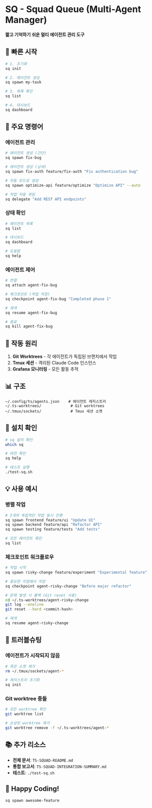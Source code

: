 # SQ - Squad Queue (Multi-Agent Manager)

**짧고 기억하기 쉬운 멀티 에이전트 관리 도구**

## 🚀 빠른 시작

```bash
# 1. 초기화
sq init

# 2. 에이전트 생성
sq spawn my-task

# 3. 목록 확인
sq list

# 4. 대시보드
sq dashboard
```

## 📖 주요 명령어

### 에이전트 관리

```bash
# 에이전트 생성 (간단)
sq spawn fix-bug

# 에이전트 생성 (상세)
sq spawn fix-auth feature/fix-auth "Fix authentication bug"

# 자동 모드로 생성
sq spawn optimize-api feature/optimize "Optimize API" --auto

# 작업 자동 위임
sq delegate "Add REST API endpoints"
```

### 상태 확인

```bash
# 에이전트 목록
sq list

# 대시보드
sq dashboard

# 도움말
sq help
```

### 에이전트 제어

```bash
# 연결
sq attach agent-fix-bug

# 체크포인트 (작업 저장)
sq checkpoint agent-fix-bug "Completed phase 1"

# 재개
sq resume agent-fix-bug

# 종료
sq kill agent-fix-bug
```

## 🎯 작동 원리

1. **Git Worktrees** - 각 에이전트가 독립된 브랜치에서 작업
2. **Tmux 세션** - 격리된 Claude Code 인스턴스
3. **Grafana 모니터링** - 모든 활동 추적

## 📊 구조

```
~/.config/ts/agents.json    # 에이전트 레지스트리
~/.ts-worktrees/             # Git worktrees
~/.tmux/sockets/             # Tmux 세션 소켓
```

## 🔧 설치 확인

```bash
# sq 설치 확인
which sq

# 버전 확인
sq help

# 테스트 실행
./test-sq.sh
```

## 💡 사용 예시

### 병렬 작업

```bash
# 3개의 독립적인 작업 동시 진행
sq spawn frontend feature/ui "Update UI"
sq spawn backend feature/api "Refactor API"
sq spawn testing feature/tests "Add tests"

# 모든 에이전트 확인
sq list
```

### 체크포인트 워크플로우

```bash
# 작업 시작
sq spawn risky-change feature/experiment "Experimental feature"

# 중요한 지점에서 저장
sq checkpoint agent-risky-change "Before major refactor"

# 문제 발생 시 롤백 (Git reset 사용)
cd ~/.ts-worktrees/agent-risky-change
git log --oneline
git reset --hard <commit-hash>

# 재개
sq resume agent-risky-change
```

## 🐛 트러블슈팅

### 에이전트가 시작되지 않음

```bash
# 죽은 소켓 제거
rm ~/.tmux/sockets/agent-*

# 레지스트리 초기화
sq init
```

### Git worktree 충돌

```bash
# 모든 worktree 확인
git worktree list

# 손상된 worktree 제거
git worktree remove -f ~/.ts-worktrees/agent-*
```

## 📚 추가 리소스

- **전체 문서**: `TS-SQUAD-README.md`
- **통합 보고서**: `TS-SQUAD-INTEGRATION-SUMMARY.md`
- **테스트**: `./test-sq.sh`

## 🎉 Happy Coding!

```bash
sq spawn awesome-feature
```
